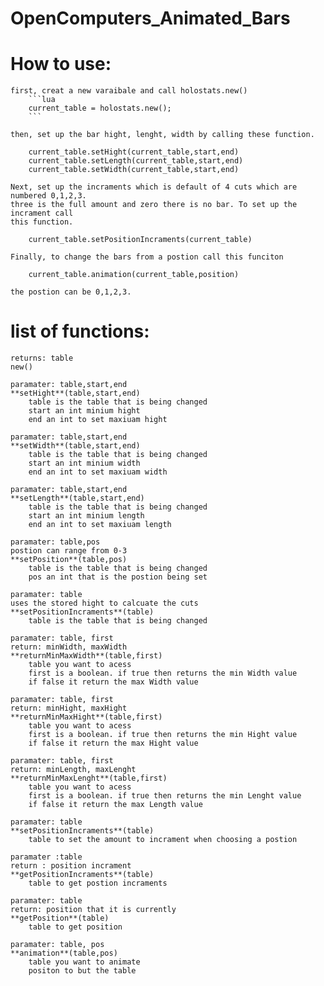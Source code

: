 # OpenComputers_Animated_Bars



# How to use:
	
	first, creat a new varaibale and call holostats.new()
		```lua
		current_table = holostats.new();
		```

	then, set up the bar hight, lenght, width by calling these function.
	
		current_table.setHight(current_table,start,end)
		current_table.setLength(current_table,start,end)
		current_table.setWidth(current_table,start,end)

	Next, set up the incraments which is default of 4 cuts which are numbered 0,1,2,3.
	three is the full amount and zero there is no bar. To set up the incrament call
	this function.

		current_table.setPositionIncraments(current_table)

	Finally, to change the bars from a postion call this funciton 
	
		current_table.animation(current_table,position)

	the postion can be 0,1,2,3.
	
	
# list of functions:
	
	returns: table
	new() 
	
	paramater: table,start,end
	**setHight**(table,start,end)
		table is the table that is being changed
		start an int minium hight
		end an int to set maxiuam hight
	
	paramater: table,start,end
	**setWidth**(table,start,end)
		table is the table that is being changed
		start an int minium width
		end an int to set maxiuam width
	
	paramater: table,start,end
	**setLength**(table,start,end)
		table is the table that is being changed
		start an int minium length
		end an int to set maxiuam length
	
	paramater: table,pos
	postion can range from 0-3
	**setPosition**(table,pos)
		table is the table that is being changed
		pos an int that is the postion being set
	
	paramater: table
	uses the stored hight to calcuate the cuts
	**setPositionIncraments**(table)
		table is the table that is being changed
	
	paramater: table, first
	return: minWidth, maxWidth
	**returnMinMaxWidth**(table,first)	
		table you want to acess
		first is a boolean. if true then returns the min Width value
		if false it return the max Width value

	paramater: table, first
	return: minHight, maxHight
	**returnMinMaxHight**(table,first)	
		table you want to acess
		first is a boolean. if true then returns the min Hight value
		if false it return the max Hight value

	paramater: table, first
	return: minLength, maxLenght
	**returnMinMaxLenght**(table,first)	
		table you want to acess
		first is a boolean. if true then returns the min Lenght value
		if false it return the max Length value

	paramater: table
	**setPositionIncraments**(table)
		table to set the amount to incrament when choosing a postion 
	
	paramater :table
	return : position incrament
	**getPositionIncraments**(table)
		table to get postion incraments
	
	paramater: table
	return: position that it is currently
	**getPosition**(table)
		table to get position

	paramater: table, pos
	**animation**(table,pos)
		table you want to animate
		positon to but the table
